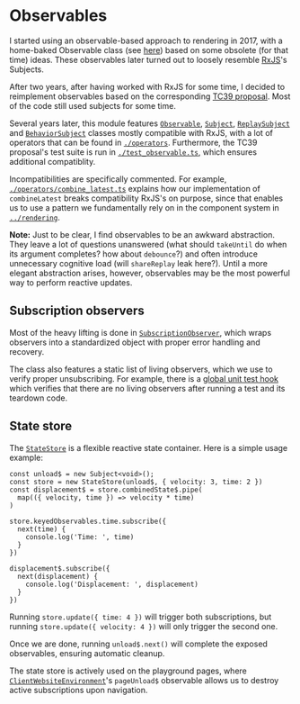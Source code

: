 # Observables

I started using an observable-based approach to rendering in 2017, with a home-baked Observable class (see [here](https://github.com/v--/website/tree/5df50822d5b35a86a5ac8d89c5ecb5ee813f8bdd/code/common/support/observable.mjs)) based on some obsolete (for that time) ideas. These observables later turned out to loosely resemble [RxJS](https://rxjs.dev/)'s Subjects.

After two years, after having worked with RxJS for some time, I decided to reimplement observables based on the corresponding [TC39 proposal](https://github.com/tc39/proposal-observable). Most of the code still used subjects for some time.

Several years later, this module features [`Observable`](./observable.ts), [`Subject`](./subject.ts), [`ReplaySubject`](./replay_subject.ts) and [`BehaviorSubject`](./behavior_subject.ts) classes mostly compatible with RxJS, with a lot of operators that can be found in [`./operators`](./operators). Furthermore, the TC39 proposal's test suite is run in [`./test_observable.ts`](./test_observable.ts), which ensures additional compatiblity.

Incompatibilities are specifically commented. For example, [`./operators/combine_latest.ts`](./operators/combine_latest.ts) explains how our implementation of `combineLatest` breaks compatibility RxJS's on purpose, since that enables us to use a pattern we fundamentally rely on in the component system in [`../rendering`](../rendering).

__Note:__ Just to be clear, I find observables to be an awkward abstraction. They leave a lot of questions unanswered (what should `takeUntil` do when its argument completes? how about `debounce`?) and often introduce unnecessary cognitive load (will `shareReplay` leak here?). Until a more elegant abstraction arises, however, observables may be the most powerful way to perform reactive updates.

## Subscription observers

Most of the heavy lifting is done in [`SubscriptionObserver`](./subscription_observer.ts), which wraps observers into a standardized object with proper error handling and recovery.

The class also features a static list of living observers, which we use to verify proper unsubscribing. For example, there is a [global unit test hook](../../testing/unit/setup.ts) which verifies that there are no living observers after running a test and its teardown code.

## State store

The [`StateStore`](../support/state_store.ts) is a flexible reactive state container. Here is a simple usage example:
```
const unload$ = new Subject<void>();
const store = new StateStore(unload$, { velocity: 3, time: 2 })
const displacement$ = store.combinedState$.pipe(
  map(({ velocity, time }) => velocity * time)
)

store.keyedObservables.time.subscribe({
  next(time) {
    console.log('Time: ', time)
  }
})

displacement$.subscribe({
  next(displacement) {
    console.log('Displacement: ', displacement)
  }
})
```

Running `store.update({ time: 4 })` will trigger both subscriptions, but running `store.update({ velocity: 4 })` will only trigger the second one.

Once we are done, running `unload$.next()` will complete the exposed observables, ensuring automatic cleanup.

The state store is actively used on the playground pages, where [`ClientWebsiteEnvironment`](../../client/core/environment.ts)'s `pageUnload$` observable allows us to destroy active subscriptions upon navigation.
